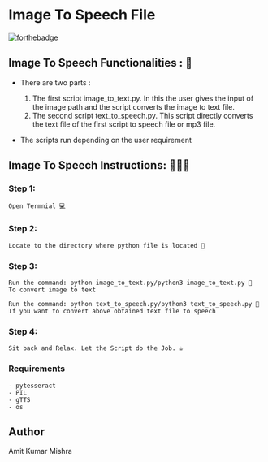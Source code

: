 # <b>Image To Speech File</b>

[![forthebadge](https://forthebadge.com/images/badges/made-with-python.svg)](https://forthebadge.com)

## Image To Speech Functionalities : 🚀

- There are two parts :
   1) The first script image_to_text.py. In this the user gives the input of the image path
      and the script converts the image to text file.
   2) The second script text_to_speech.py. This script directly converts the text file of the first
      script to speech file or mp3 file.

- The scripts run depending on the user requirement

## Image To Speech Instructions: 👨🏻‍💻

### Step 1:

    Open Termnial 💻

### Step 2:

    Locate to the directory where python file is located 📂

### Step 3:

    Run the command: python image_to_text.py/python3 image_to_text.py 🧐
    To convert image to text

    Run the command: python text_to_speech.py/python3 text_to_speech.py 🧐
    If you want to convert above obtained text file to speech

### Step 4:

    Sit back and Relax. Let the Script do the Job. ☕

### Requirements

    - pytesseract
    - PIL
    - gTTS
    - os
    
## Author
   
   Amit Kumar Mishra

